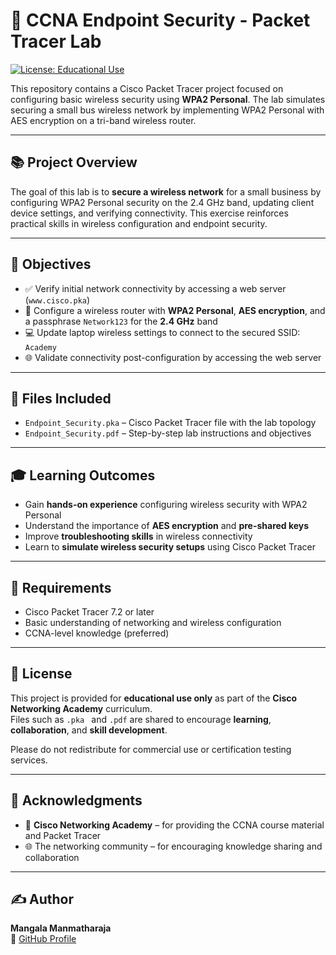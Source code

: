 # 🔐 CCNA Endpoint Security - Packet Tracer Lab

[![License: Educational Use](https://img.shields.io/badge/License-Educational_Use-lightgrey.svg)](#license)

This repository contains a Cisco Packet Tracer project focused on configuring basic wireless security using **WPA2 Personal**. The lab simulates securing a small bus wireless network by implementing WPA2 Personal with AES encryption on a tri-band wireless router.

---

## 📚 Project Overview

The goal of this lab is to **secure a wireless network** for a small business by configuring WPA2 Personal security on the 2.4 GHz band, updating client device settings, and verifying connectivity. This exercise reinforces practical skills in wireless configuration and endpoint security.

---

## 🎯 Objectives

- ✅ Verify initial network connectivity by accessing a web server (`www.cisco.pka`)
- 🔐 Configure a wireless router with **WPA2 Personal**, **AES encryption**, and a passphrase `Network123` for the **2.4 GHz** band
- 💻 Update laptop wireless settings to connect to the secured SSID: `Academy`
- 🌐 Validate connectivity post-configuration by accessing the web server

---

## 📁 Files Included

- `Endpoint_Security.pka` – Cisco Packet Tracer file with the lab topology  
- `Endpoint_Security.pdf` – Step-by-step lab instructions and objectives  

---

## 🎓 Learning Outcomes

- Gain **hands-on experience** configuring wireless security with WPA2 Personal  
- Understand the importance of **AES encryption** and **pre-shared keys**  
- Improve **troubleshooting skills** in wireless connectivity  
- Learn to **simulate wireless security setups** using Cisco Packet Tracer  

---

## 🚀 Requirements

- Cisco Packet Tracer 7.2 or later  
- Basic understanding of networking and wireless configuration  
- CCNA-level knowledge (preferred)

---

## 📄 License

This project is provided for **educational use only** as part of the **Cisco Networking Academy** curriculum.  
Files such as `.pka ` and `.pdf` are shared to encourage **learning**, **collaboration**, and **skill development**.

Please do not redistribute for commercial use or certification testing services.

---

## 🙏 Acknowledgments

- 📘 **Cisco Networking Academy** – for providing the CCNA course material and Packet Tracer  
- 🌐 The networking community – for encouraging knowledge sharing and collaboration  

---

## ✍️ Author

**Mangala Manmatharaja**  
🔗 [GitHub Profile](https://github.com/Mangala-Manmatharaja)
